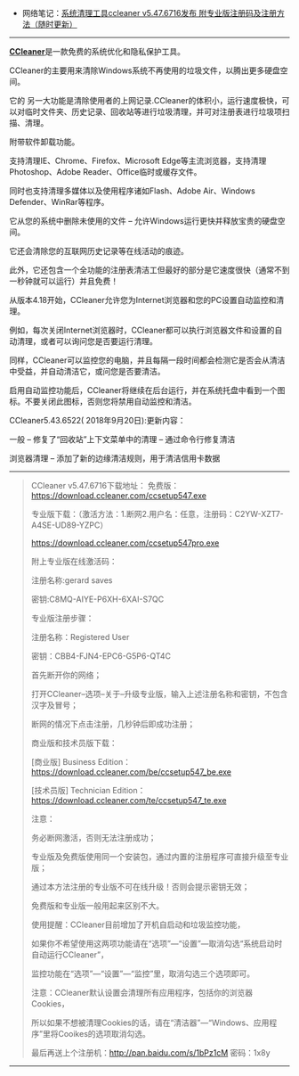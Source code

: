 - 网络笔记：[系统清理工具ccleaner v5.47.6716发布 附专业版注册码及注册方法（随时更新）](https://www.ruanhuicn.com/soft/ccleaner.html)

--------------------------------------------------------------------------

[**CCleaner**](https://www.ccleaner.com/ccleaner/download)是一款免费的系统优化和隐私保护工具。

CCleaner的主要用来清除Windows系统不再使用的垃圾文件，以腾出更多硬盘空间。

它的 另一大功能是清除使用者的上网记录.CCleaner的体积小，运行速度极快，可以对临时文件夹、历史记录、回收站等进行垃圾清理，并可对注册表进行垃圾项扫描、清理。

附带软件卸载功能。

支持清理IE、Chrome、Firefox、Microsoft Edge等主流浏览器，支持清理Photoshop、Adobe Reader、Office临时或缓存文件。

同时也支持清理多媒体以及使用程序诸如Flash、Adobe Air、Windows Defender、WinRar等程序。

它从您的系统中删除未使用的文件 – 允许Windows运行更快并释放宝贵的硬盘空间。

它还会清除您的互联网历史记录等在线活动的痕迹。

此外，它还包含一个全功能的注册表清洁工但最好的部分是它速度很快（通常不到一秒钟就可以运行）并且免费！

从版本4.18开始，CCleaner允许您为Internet浏览器和您的PC设置自动监控和清理。

例如，每次关闭Internet浏览器时，CCleaner都可以执行浏览器文件和设置的自动清理，或者可以询问您是否要运行清理。

同样，CCleaner可以监控您的电脑，并且每隔一段时间都会检测它是否会从清洁中受益，并自动清洁它，或问您是否要清洁。

启用自动监控功能后，CCleaner将继续在后台运行，并在系统托盘中看到一个图标。不要关闭此图标，否则您将禁用自动监控和清洁。

CCleaner5.43.6522( 2018年9月20日):更新内容：

一般
– 修复了“回收站”上下文菜单中的清理
– 通过命令行修复清洁

浏览器清理
– 添加了新的边缘清洁规则，用于清洁信用卡数据

--------------------------------------------------------------------------

> 
> CCleaner v5.47.6716下载地址：
> 免费版：https://download.ccleaner.com/ccsetup547.exe
> 
> 专业版下载：（激活方法：1.断网2.用户名：任意，注册码：C2YW-XZT7-A4SE-UD89-YZPC）
> 
> https://download.ccleaner.com/ccsetup547pro.exe
> 
> 附上专业版在线激活码：
> 
> 注册名称:gerard saves
> 
> 密钥:C8MQ-AIYE-P6XH-6XAI-S7QC
> 
> 专业版注册步骤：
> 
> 注册名称：Registered User      
> 
> 密钥：CBB4-FJN4-EPC6-G5P6-QT4C
> 
> 首先断开你的网络；
> 
> 打开CCleaner–选项–关于–升级专业版，输入上述注册名称和密钥，不包含汉字及冒号；
> 
> 断网的情况下点击注册，几秒钟后即成功注册；
> 
> 商业版和技术员版下载：
> 
> [商业版] Business Edition：https://download.ccleaner.com/be/ccsetup547_be.exe
> 
> [技术员版] Technician Edition：https://download.ccleaner.com/te/ccsetup547_te.exe
> 
> 注意：
> 
> 务必断网激活，否则无法注册成功；
> 
> 专业版及免费版使用同一个安装包，通过内置的注册程序可直接升级至专业版；
> 
> 通过本方法注册的专业版不可在线升级！否则会提示密钥无效；
> 
> 免费版和专业版一般用起来区别不大。
> 
> 使用提醒：CCleaner目前增加了开机自启动和垃圾监控功能，
> 
> 如果你不希望使用这两项功能请在“选项”—“设置”—取消勾选“系统启动时自动运行CCleaner”，
> 
> 监控功能在“选项”—“设置”—“监控”里，取消勾选三个选项即可。
> 
> 注意：CCleaner默认设置会清理所有应用程序，包括你的浏览器Cookies，
> 
> 所以如果不想被清理Cookies的话，请在“清洁器”—“Windows、应用程序”里将Cooikes的选项取消勾选。
> 
> 最后再送上个注册机：http://pan.baidu.com/s/1bPz1cM 密码：1x8y
> 
--------------------------------------------------------------------------

